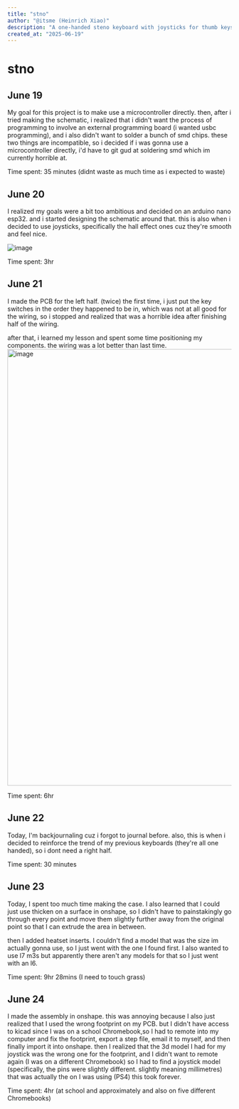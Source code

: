 ```yaml
---
title: "stno"
author: "@itsme (Heinrich Xiao)"
description: "A one-handed steno keyboard with joysticks for thumb keys"
created_at: "2025-06-19"
---
```


# stno

## June 19 
My goal for this project is to make use a microcontroller directly. then, after i tried making the schematic, i realized that i didn't want the process of programming to involve an external programming board (i wanted usbc programming), and i also didn't want to solder a bunch of smd chips. these two things are incompatible, so i decided if i was gonna use a microcontroller directly, i'd have to git gud at soldering smd which im currently horrible at.

Time spent: 35 minutes (didnt waste as much time as i expected to waste)

## June 20
I realized my goals were a bit too ambitious and decided on an arduino nano esp32. and i started designing the schematic around that. this is also when i decided to use joysticks, specifically the hall effect ones cuz they're smooth and feel nice.

![image](https://github.com/user-attachments/assets/02490b6e-efa1-4ba8-8cf3-ab5f3791891c)


Time spent: 3hr

## June 21 
I made the PCB for the left half. (twice) the first time, i just put the key switches in the order they happened to be in, which was not at all good for the wiring, so i stopped and realized that was a horrible idea after finishing half of the wiring.

after that, i learned my lesson and spent some time positioning my components. the wiring was a lot better than last time.
<img width="980" alt="image" src="https://github.com/user-attachments/assets/e4a0cf48-e35f-4b38-9c78-85a58dc7171e" />


Time spent: 6hr


## June 22 
Today, I'm backjournaling cuz i forgot to journal before. also, this is when i decided to reinforce the trend of my previous keyboards (they're all one handed), so i dont need a right half.

Time spent: 30 minutes

## June 23
Today, I spent too much time making the case. I also learned that I could just use thicken on a surface in onshape, so I didn't have to painstakingly go through every point and move them slightly further away from the original point so that I can extrude the area in between.

then I added heatset inserts. I couldn't find a model that was the size im actually gonna use, so I just went with the one I found first. I also wanted to use l7 m3s but apparently there aren't any models for that so I just went with an l6.

Time spent: 9hr 28mins (I need to touch grass)

## June 24
I made the assembly in onshape. this was annoying because I also just realized that I used the wrong footprint on my PCB. but I didn't have access to kicad since I was on a school Chromebook,so I had to remote into my computer and fix the footprint, export a step file, email it to myself, and then finally import it into onshape. then I realized that the 3d model I had for my joystick was the wrong one for the footprint, and I didn't want to remote again (I was on a different Chromebook) so I had to find a joystick model (specifically, the pins were slightly different. slightly meaning millimetres) that was actually the on I was using (PS4) this took forever.

Time spent: 4hr (at school and approximately and also on five different Chromebooks)